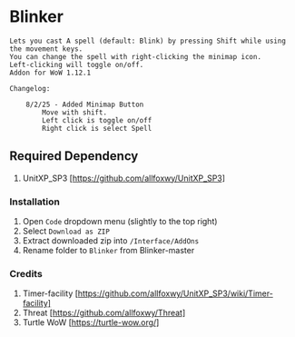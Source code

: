 # Blinker 
```
Lets you cast A spell (default: Blink) by pressing Shift while using the movement keys.
You can change the spell with right-clicking the minimap icon. 
Left-clicking will toggle on/off.
Addon for WoW 1.12.1
```
```
Changelog:

    8/2/25 - Added Minimap Button
        Move with shift.
        Left click is toggle on/off
        Right click is select Spell
```

## Required Dependency
1. UnitXP_SP3 [https://github.com/allfoxwy/UnitXP_SP3]

### Installation
1. Open `Code` dropdown menu (slightly to the top right)
2. Select `Download as ZIP`
3. Extract downloaded zip into `/Interface/AddOns`
4. Rename folder to `Blinker` from Blinker-master

### Credits
1. Timer-facility [https://github.com/allfoxwy/UnitXP_SP3/wiki/Timer-facility]
2. Threat [https://github.com/allfoxwy/Threat]
3. Turtle WoW [https://turtle-wow.org/]


